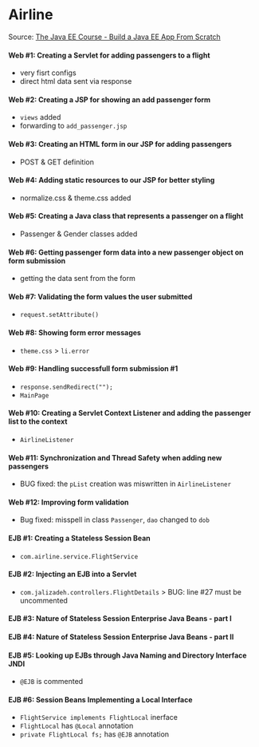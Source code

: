 # Airline

Source: [The Java EE Course - Build a Java EE App From Scratch](https://www.udemy.com/the-java-ee-course/)

#### Web #1: Creating a Servlet for adding passengers to a flight
- very fisrt configs
- direct html data sent via response

#### Web #2: Creating a JSP for showing an add passenger form
- `views` added
- forwarding to `add_passenger.jsp`

#### Web #3: Creating an HTML form in our JSP for adding passengers
- POST & GET definition

#### Web #4: Adding static resources to our JSP for better styling
- normalize.css & theme.css added

#### Web #5: Creating a Java class that represents a passenger on a flight
- Passenger & Gender classes added

#### Web #6: Getting passenger form data into a new passenger object on form submission
- getting the data sent from the form

#### Web #7: Validating the form values the user submitted
- `request.setAttribute()`

#### Web #8: Showing form error messages
- `theme.css` > `li.error`

#### Web #9: Handling successfull form submission #1
- `response.sendRedirect("");`
- `MainPage`

#### Web #10: Creating a Servlet Context Listener and adding the passenger list to the context
- `AirlineListener`

#### Web #11: Synchronization and Thread Safety when adding new passengers
- BUG fixed: the `pList` creation was miswritten in `AirlineListener`

#### Web #12: Improving form validation
- Bug fixed: misspell in class `Passenger`, `dao` changed to `dob`

#### EJB #1: Creating a Stateless Session Bean
- `com.airline.service.FlightService`

#### EJB #2: Injecting an EJB into a Servlet
- `com.jalizadeh.controllers.FlightDetails` >	BUG: line #27 must be uncommented

#### EJB #3: Nature of Stateless Session Enterprise Java Beans - part I

#### EJB #4: Nature of Stateless Session Enterprise Java Beans - part II

#### EJB #5: Looking up EJBs through Java Naming and Directory Interface JNDI
- `@EJB` is commented

#### EJB #6: Session Beans Implementing a Local Interface
- `FlightService implements FlightLocal` inerface
- `FlightLocal` has `@Local` annotation
- `private FlightLocal fs;` has `@EJB` annotation